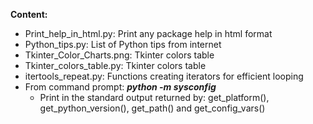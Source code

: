 <B>Content: </B>


* Print_help_in_html.py: Print any package help in html format
* Python_tips.py: List of Python tips from internet
* Tkinter_Color_Charts.png: Tkinter colors table
* Tkinter_colors_table.py: Tkinter colors table
* itertools_repeat.py: Functions creating iterators for efficient looping
* From command prompt: <I><B>python -m sysconfig</B></I>
  - Print in the standard output returned by: get_platform(), get_python_version(), get_path() and get_config_vars()
